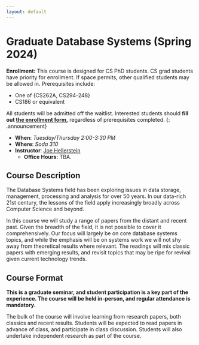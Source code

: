```yaml
---
layout: default
---
```



# Graduate Database Systems (Spring 2024)
**Enrollment:** This course is designed for CS PhD students. CS grad students have priority for enrollment. If space permits, other qualified students may be allowed in. Prerequisites include:
  * One of {CS262A, CS294-248}
  * CS186 or equivalent

All students will be admitted off the waitlist. Interested students should **fill out [the enrollment form](https://forms.gle/Dz9WTAWw7yeTXyD6A),** regardless of prerequisites completed.
{: .announcement}

* **When**: *Tuesday/Thursday 2:00-3:30 PM*
* **Where**: *Soda 310*
* **Instructor**: [Joe Hellerstein](https://dsf.berkeley.edu/jmh)
   * **Office Hours:** TBA.



<!-- * **Announcements**: [Piazza](https://piazza.com/class/k5mxqow7ugc42v) -->
<!-- * **Sign Up** [Google Form at http://bit.ly/cs286-20](http://bit.ly/cs286-20) -->
<!-- * **Sign-up to Present**: [Google Spreadsheet](https://docs.google.com/spreadsheets/d/1p8q7vnds821-_w43H-IppjMKPV5KpOl3fVPZCY27RpM/edit#gid=0) Later in the semester we will be doing student presentations which we will fill in here. -->
<!-- * If you have reading suggestions please send a pull request to this course website on [Github](https://github.com/jhellerstein/CS286-Sp20) by modifying the [index.md](https://github.com/jhellerstein/CS286-Sp20/blob/master/index.md) file. -->



## Course Description
The Database Systems field has been exploring issues in data 
storage, management, processing and analysis for over 50 years. In our data-rich 21st century, the lessons of the field apply increasingly broadly across Computer Science and beyond.

In this course we will study a range of papers from the distant and recent
past. Given the breadth of the field, it is not possible to cover it comprehensively. Our focus
will largely be on core database systems topics, and while the emphasis will
be on systems work we will not shy away from theoretical results where relevant. The readings 
will mix classic papers with emerging results, and revisit topics that may be ripe for revival given current technology trends.

## Course Format
**This is a graduate seminar, and student participation is a key part of the experience.
The course will be held in-person, and regular attendance is mandatory.**

The bulk of the course will involve learning from research papers, both classics and 
recent results. Students will be expected to read papers in advance of class, and participate in class discussion. Students will also undertake independent research as part of the course.

<!-- The course will have two phases. For the first few weeks, we will read papers
from some of the foundational systems in the field. Classes will be in lecture
format for this phase, with class discussion.

The second phase will emphasize more recent work. The format for this 
phase is TBA, but will likely include required participation from students. -->








